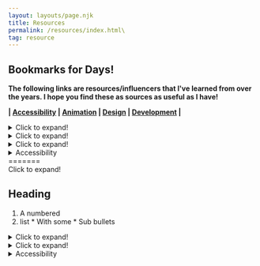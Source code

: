 ```yaml
---
layout: layouts/page.njk
title: Resources
permalink: /resources/index.html\
tag: resource
---
```

## Bookmarks for Days!

**The following links are resources/influencers that I've learned from over the years. I hope you find these as sources
as useful as I have!**

**\| [Accessibility](#accessibility) | [Animation](#animation) | [Design](#design) | [Development](#development) |**

<details>
<<<<<<< HEAD
	<summary>Click to expand!</summary>

	## Heading
	1. A numbered
	2. list
	* With some
	* Sub bullets
</details>

<details>
	<summary>Click to expand!</summary>

	## Heading
	1. A numbered
	2. list
	* With some
	* Sub bullets
</details>

<details>
	<summary>Click to expand!</summary>

	## Heading
	1. A numbered
	2. list
	* With some
	* Sub bullets
</details>

<details>
	<summary>Accessibility</summary>

	* **Standard**

	* [W3C Accessibility Standards Overview](https://www.w3.org/WAI/standards-guidelines/)
	* [Web Content Accessibility Guidelines (WCAG) 2.0](https://www.w3.org/TR/WCAG20/)
	* [Standards for Writing Accessibly](https://alistapart.com/article/standards-for-writing-accessibly/)
	* [HTML: A good basis for accessibility](https://developer.mozilla.org/en-US/docs/Learn/Accessibility/HTML)
	* **Navigation**

	* [Accessible Mobile Navigation](https://www.a11ymatters.com/pattern/mobile-nav/)
	* [Accessibility for Hamburger Menu](https://medium.com/@linlinghao/accessibility-for-hamburger-menu-a37fa9617a89)
	* **Strategy**

	* [ADA Website Compliance: Preparing Your College or University
	Website](https://www.oho.com/blog/ada-website-compliance-preparing-your-college-or-university-website)
	* [Checklist to Comply with ADA Accessibility in Higher
	Education](https://opensenselabs.com/blog/articles/checklist-comply-ada-accessibility-higher-education)
	* [ADA Title II Action Guide for State and Local Governments](https://www.adaactionguide.org/action-steps)
	* [Making the Web More Accessible Using Machine
	Learning](https://medium.com/myplanet-musings/making-the-web-more-accessible-using-machine-learning-8a32eaafdb3a)
	* [14 easy ways to make your website more
	accessible](https://www.creativebloq.com/advice/14-easy-ways-to-make-your-website-more-accessible)
	* [A11y at Clio: How We Build Accessible UI Web
	Components](https://labs.clio.com/a11y-at-clio-how-we-build-accessible-ui-web-components-b31d8e1fef23)
	* [United States Web Design System](https://designsystem.digital.gov/)
	* [Checklist to avoid the most common accessibility
	errors](https://www.brucelawson.co.uk/2019/checklist-to-avoid-the-most-common-accessibility-errors/)
	* [Web Accessibility Tutorials](https://www.w3.org/WAI/tutorials/)
	* [How to be a keyboard accessibility super hero](http://simplyaccessible.com/article/keyboard-superhero/)
	* [Writing CSS with Accessibility in
	Mind](https://medium.com/@matuzo/writing-css-with-accessibility-in-mind-8514a0007939)
	* [Unexpected accessibility tips](https://www.cjcid.com/articles/unexpected-a11y-tips/)
	* [5 ways content can improve your websites’ accessibility — and overall
	UX](https://webflow.com/blog/5-ways-content-can-improve-your-websites-accessibility-and-overall-ux)
	* [Start with empathy](https://simplyaccessible.com/article/empathy/)
	* **Misc Resources**

	* [The state of accessible web UI frameworks](https://darekkay.com/blog/accessible-ui-frameworks/)
	* [Accessibility Update Towards 2020](https://www.boye-co.com/blog/2019/10/3/accessibility-update-towards-2020)
	* [Growing Accessibility Conversations](https://css-tricks.com/growing-accessibility-conversations/)
	* [Accessibility Reviews](https://a11y.reviews/)
	* [Enhancing The Clickable Area Size](https://ishadeed.com/article/clickable-area/)
	* [Web Components and the Accessibility Object model (AOM)](https://www.24a11y.com/2019/web-components-and-the-aom/)
	* [VICE VERSA - diagonal UI optimized for single hand
	IX](https://www.behance.net/gallery/12419409/VICE-VERSA-diagonal-UI-optimized-for-a-single-hand-IX)
	* [Accessibility in JavaScript Applications](https://marcysutton.github.io/js-a11y-workshop/)
	* [PUXL - framework](https://puxl.io/)
	* [Nutrition Cards for Accessible Components](https://davatron5000.github.io/a11y-nutrition-cards/)
	* [The A11Y Project](https://a11yproject.com/)
	* [Periodic Table of ARIA 1.0 Roles](https://dylanb.github.io/periodic-aria-roles.html)
	* [WAI-ARIA Authoring Practices 1.1](https://www.w3.org/TR/wai-aria-practices/)
	* [Accessible Rich Internet Applications (WAI-ARIA) 1.1](https://www.w3.org/TR/wai-aria/)
	* [Web Fundamentals - Accessibility](https://developers.google.com/web/fundamentals/accessibility)
	* [Accessibility a Developer's User Story](https://www.telerik.com/blogs/accessibility-developers-user-story)
	* [Accessibility Support](https://a11ysupport.io/)
	* [Using ARIA to enhance SVG
	accessibility](https://developer.paciellogroup.com/blog/2013/12/using-aria-enhance-svg-accessibility/)
	* [8 things parenting taught me about
	accessibility](https://simplyaccessible.com/article/8-things-parenting-taught-accessibility/)
	* [Sara Soueidan - What a Year of Learning and Teaching Accessibility Taught
	Me](https://www.sarasoueidan.com/blog/what-accessibility-taught-me/)
	* [Web Content Accessibility Guidelines (WCAG) Conformance](https://www.deque.com/wcag/)
	* [Website Accessibility – How you can make your website function for people of all abilities, even if you’re not a
	coder](https://strategybykatie.com/website-accessibility-how-you-can-make-your-website-function-for-people-of-all-abilities-even-if-youre-not-a-coder/)
	* [The A11Y Project - Patterns](https://a11yproject.com/patterns/)
	* [Truths about digital accessibility](https://ericwbailey.design/writing/truths-about-digital-accessibility.html)
	* [Libraries and Accessibility: Accessible
	Websites](https://libguides.ctstatelibrary.org/dld/accessibility/websites)
	* [Using the Accessibility Checker on Web
	Pages](https://www.blackbaud.com/files/support/helpfiles/luminate-online/help/Subsystems/Administrator/Content/Ref/Admin_Accessibility_Checker.html)
	* [A smartphone accessibility primer; or, how I learned to stop worrying and master mobile
	accessibility](https://simplyaccessible.com/article/smartphone-a11y-primer-1/)
	* [Finding the willing: cultivating engagement for
	accessibility](https://simplyaccessible.com/article/finding-willing-cultivating-engagement-accessibility/)
	* [Accessibility Matters](https://www.a11ymatters.com/)
	* [No Style Design System](http://nostyle.herokuapp.com/)
	* **Examples**

	* [Accessibility at Yale](https://usability.yale.edu/web-accessibility/accessibility-yale)
	* [Clever](https://clever.com/)
	* [Carnegie Museums of Pittsburgh - Innovation Studio LogoWeb Accessibility
	Guidelines](http://web-accessibility.carnegiemuseums.org/)
	* [Apple - Accessibility](https://www.apple.com/accessibility/)
	* [Deque - Pattern library](https://pattern-library.dequelabs.com/)
	* [A11Y - Style Guide](https://a11y-style-guide.com/style-guide/)
	* **Tools/Testing**

	* [Accessibility Inspector
	(Firefox)](https://marcozehe.de/2018/04/11/introducing-the-accessibility-inspector-in-the-firefox-developer-tools/)
	* [WAVE Web Accessibility Evaluation Tool](http://wave.webaim.org/)
	* [Accessibility Inspector
	(Firefox)](https://marcozehe.de/2018/04/11/introducing-the-accessibility-inspector-in-the-firefox-developer-tools/)
	* [Little Forest](https://littleforest.co.uk/)
	* [HTML CodeSniffer](http://squizlabs.github.io/HTML_CodeSniffer/)
	* [Accessibility Insights](https://accessibilityinsights.io/)
	* [webhint](https://webhint.io/)
	* [WebAIM - Contrast Checker](https://webaim.org/resources/contrastchecker/)
	* [accessiBe](https://accessibe.com/)
	* [HTML5 Accessibility](https://www.html5accessibility.com/)
	* [a11y.css - Extension](https://ffoodd.github.io/a11y.css/)
	* [Accessibility Testing Tools](https://css-tricks.com/accessibility-testing-tools/)
	* [Web Accessibility: Tools and Considerations](https://www.sitepoint.com/web-accessibility-tools-considerations/)
	* [Assistive Technologies I Test With](https://daverupert.com/2018/07/assistive-technologies-i-test-with/)
	* **Forms**

	* [Accessibility Inspector
	(Firefox)](https://marcozehe.de/2018/04/11/introducing-the-accessibility-inspector-in-the-firefox-developer-tools/)
	* [How Can I Make My Forms A Little More
	Accessible?](https://medium.com/@roblcopeland/how-can-i-make-my-forms-a-little-more-accessible-1726d63210f2)
	* [USWDS - Form controls](https://designsystem.digital.gov/components/form-controls/)
	* [USWDS - Form templates](https://designsystem.digital.gov/components/form-templates/)
	* [Where to put buttons on forms](https://adamsilver.io/articles/where-to-put-buttons-in-forms/)
	* [Making a Better Custom Select Element](https://24ways.org/2019/making-a-better-custom-select-element/)
	* [Multi-page Forms](https://www.w3.org/WAI/tutorials/forms/multi-page/)
	* [Accessibility testing a multi-channel form
	wizard](https://vfowler.com/accessibility-testing-multi-channel-form-wizard/)
	* **Legal**

	* [Higher Ed Accessibility Lawsuits, Complaints, and
	Settlements](https://www.d.umn.edu/~lcarlson/atteam/lawsuits.html)
	* [Feds Prod Universities to Address Website Accessibility
	Complaints](https://www.insidehighered.com/news/2018/11/06/universities-still-struggle-make-websites-accessible-all)
	* **Influencers**

	* [Kristina Podnar](https://www.kpodnar.com/)
	* [Sara Soueidan](https://www.sarasoueidan.com/)
	* [Sergei Kriger](https://www.sergeikriger.com/)
	* [Aaron Gustafson](https://www.aaron-gustafson.com/)
	* **Code**

	* [CodePen - Hamburger Menu](https://codepen.io/shadeed/pen/PMygee)
	* [Having a Little Fun With Custom Focus
	Styles](https://css-tricks.com/having-a-little-fun-with-custom-focus-styles/)
	* **Documents**

	* [Kristina Podnar - Branding
	Policy](https://docs.google.com/document/d/1Bka7B6oeyF0N8H_kpR0oWtNQqoZkwvv1YcSlBXOy0CU/edit?usp=sharing)
	* [Kristina Podnar - Logo
	standard](https://docs.google.com/document/d/1cgjG_LYLcjxJkklF-JkOxo-mFNX9cKXjx0WVT9Stl7U/edit?usp=sharing)
	* [Kristina Podnar - Privacy
	policy](https://docs.google.com/document/d/1lLZWnkZPWn8HVjR3nkH1lv2AHscaHjntjbeKPrKtp-M/edit?usp=sharing)
	* [Kristina Podnar - Privacy
	statement](https://docs.google.com/document/d/1ZeHNfqBDOXd7ZmTKIG9UFVukH75AJqZyAsEyM5QQ7dM/edit)
	* [Kristina Podnar - Accessibility policy we developed for Greg
	V](https://docs.google.com/document/d/12bQ7zFqiS5KLnDSC4nQU60JoL0CJarujsDUtlEB_KXI/edit?usp=sharing)
</details>
=======
  <summary>Click to expand!</summary>
  
  ## Heading
  1. A numbered
  2. list
     \* With some
     \* Sub bullets
</details>

<details>
  <summary>Click to expand!</summary>
  
  ## Heading
  1. A numbered
  2. list
     \* With some
     \* Sub bullets
</details>

<details>
  <summary>Click to expand!</summary>
  
  ## Heading
  1. A numbered
  2. list
     \* With some
     \* Sub bullets
</details>

<details>
  <summary>Accessibility</summary>
  
\* \*\*Standard\**

* [W3C Accessibility Standards Overview](https://www.w3.org/WAI/standards-guidelines/)
* [Web Content Accessibility Guidelines (WCAG) 2.0](https://www.w3.org/TR/WCAG20/)
* [Standards for Writing Accessibly](https://alistapart.com/article/standards-for-writing-accessibly/)
* [HTML: A good basis for accessibility](https://developer.mozilla.org/en-US/docs/Learn/Accessibility/HTML)
* **Navigation**

  * [Accessible Mobile Navigation](https://www.a11ymatters.com/pattern/mobile-nav/)
  * [Accessibility for Hamburger Menu](https://medium.com/@linlinghao/accessibility-for-hamburger-menu-a37fa9617a89)
* **Strategy**

  * [ADA Website Compliance: Preparing Your College or University Website](https://www.oho.com/blog/ada-website-compliance-preparing-your-college-or-university-website)
  * [Checklist to Comply with ADA Accessibility in Higher Education](https://opensenselabs.com/blog/articles/checklist-comply-ada-accessibility-higher-education)
  * [ADA Title II Action Guide for State and Local Governments](https://www.adaactionguide.org/action-steps)
  * [Making the Web More Accessible Using Machine Learning](https://medium.com/myplanet-musings/making-the-web-more-accessible-using-machine-learning-8a32eaafdb3a)
  * [14 easy ways to make your website more accessible](https://www.creativebloq.com/advice/14-easy-ways-to-make-your-website-more-accessible)
  * [A11y at Clio: How We Build Accessible UI Web Components](https://labs.clio.com/a11y-at-clio-how-we-build-accessible-ui-web-components-b31d8e1fef23)
  * [United States Web Design System](https://designsystem.digital.gov/)
  * [Checklist to avoid the most common accessibility errors](https://www.brucelawson.co.uk/2019/checklist-to-avoid-the-most-common-accessibility-errors/)
  * [Web Accessibility Tutorials](https://www.w3.org/WAI/tutorials/)
  * [How to be a keyboard accessibility super hero](http://simplyaccessible.com/article/keyboard-superhero/)
  * [Writing CSS with Accessibility in Mind](https://medium.com/@matuzo/writing-css-with-accessibility-in-mind-8514a0007939)
  * [Unexpected accessibility tips](https://www.cjcid.com/articles/unexpected-a11y-tips/)
  * [5 ways content can improve your websites’ accessibility — and overall UX](https://webflow.com/blog/5-ways-content-can-improve-your-websites-accessibility-and-overall-ux)
  * [Start with empathy](https://simplyaccessible.com/article/empathy/)
* **Misc Resources**

  * [The state of accessible web UI frameworks](https://darekkay.com/blog/accessible-ui-frameworks/)
  * [Accessibility Update Towards 2020](https://www.boye-co.com/blog/2019/10/3/accessibility-update-towards-2020)
  * [Growing Accessibility Conversations](https://css-tricks.com/growing-accessibility-conversations/)
  * [Accessibility Reviews](https://a11y.reviews/)
  * [Enhancing The Clickable Area Size](https://ishadeed.com/article/clickable-area/)
  * [Web Components and the Accessibility Object model (AOM)](https://www.24a11y.com/2019/web-components-and-the-aom/)
  * [VICE VERSA - diagonal UI optimized for single hand IX](https://www.behance.net/gallery/12419409/VICE-VERSA-diagonal-UI-optimized-for-a-single-hand-IX)
  * [Accessibility in JavaScript Applications](https://marcysutton.github.io/js-a11y-workshop/)
  * [PUXL - framework](https://puxl.io/)
  * [Nutrition Cards for Accessible Components](https://davatron5000.github.io/a11y-nutrition-cards/)
  * [The A11Y Project](https://a11yproject.com/)
  * [Periodic Table of ARIA 1.0 Roles](https://dylanb.github.io/periodic-aria-roles.html)
  * [WAI-ARIA Authoring Practices 1.1](https://www.w3.org/TR/wai-aria-practices/)
  * [Accessible Rich Internet Applications (WAI-ARIA) 1.1](https://www.w3.org/TR/wai-aria/)
  * [Web Fundamentals - Accessibility](https://developers.google.com/web/fundamentals/accessibility)
  * [Accessibility a Developer's User Story](https://www.telerik.com/blogs/accessibility-developers-user-story)
  * [Accessibility Support](https://a11ysupport.io/)
  * [Using ARIA to enhance SVG accessibility](https://developer.paciellogroup.com/blog/2013/12/using-aria-enhance-svg-accessibility/)
  * [8 things parenting taught me about accessibility](https://simplyaccessible.com/article/8-things-parenting-taught-accessibility/)
  * [Sara Soueidan - What a Year of Learning and Teaching Accessibility Taught Me](https://www.sarasoueidan.com/blog/what-accessibility-taught-me/)
  * [Web Content Accessibility Guidelines (WCAG) Conformance](https://www.deque.com/wcag/)
  * [Website Accessibility – How you can make your website function for people of all abilities, even if you’re not a coder](https://strategybykatie.com/website-accessibility-how-you-can-make-your-website-function-for-people-of-all-abilities-even-if-youre-not-a-coder/)
  * [The A11Y Project - Patterns](https://a11yproject.com/patterns/)
  * [Truths about digital accessibility](https://ericwbailey.design/writing/truths-about-digital-accessibility.html)
  * [Libraries and Accessibility: Accessible Websites](https://libguides.ctstatelibrary.org/dld/accessibility/websites)
  * [Using the Accessibility Checker on Web Pages](https://www.blackbaud.com/files/support/helpfiles/luminate-online/help/Subsystems/Administrator/Content/Ref/Admin_Accessibility_Checker.html)
  * [A smartphone accessibility primer; or, how I learned to stop worrying and master mobile accessibility](https://simplyaccessible.com/article/smartphone-a11y-primer-1/)
  * [Finding the willing: cultivating engagement for accessibility](https://simplyaccessible.com/article/finding-willing-cultivating-engagement-accessibility/)
  * [Accessibility Matters](https://www.a11ymatters.com/)
  * [No Style Design System](http://nostyle.herokuapp.com/)
* **Examples**

  * [Accessibility at Yale](https://usability.yale.edu/web-accessibility/accessibility-yale)
  * [Clever](https://clever.com/)
  * [Carnegie Museums of Pittsburgh - Innovation Studio LogoWeb Accessibility Guidelines](http://web-accessibility.carnegiemuseums.org/)
  * [Apple - Accessibility](https://www.apple.com/accessibility/)
  * [Deque - Pattern library](https://pattern-library.dequelabs.com/)
  * [A11Y - Style Guide](https://a11y-style-guide.com/style-guide/)
* **Tools/Testing**

  * [Accessibility Inspector (Firefox)](https://marcozehe.de/2018/04/11/introducing-the-accessibility-inspector-in-the-firefox-developer-tools/)
  * [WAVE Web Accessibility Evaluation Tool](http://wave.webaim.org/)
  * [Accessibility Inspector (Firefox)](https://marcozehe.de/2018/04/11/introducing-the-accessibility-inspector-in-the-firefox-developer-tools/)
  * [Little Forest](https://littleforest.co.uk/)
  * [HTML CodeSniffer](http://squizlabs.github.io/HTML_CodeSniffer/)
  * [Accessibility Insights](https://accessibilityinsights.io/)
  * [webhint](https://webhint.io/)
  * [WebAIM - Contrast Checker](https://webaim.org/resources/contrastchecker/)
  * [accessiBe](https://accessibe.com/)
  * [HTML5 Accessibility](https://www.html5accessibility.com/)
  * [a11y.css - Extension](https://ffoodd.github.io/a11y.css/)
  * [Accessibility Testing Tools](https://css-tricks.com/accessibility-testing-tools/)
  * [Web Accessibility: Tools and Considerations](https://www.sitepoint.com/web-accessibility-tools-considerations/)
  * [Assistive Technologies I Test With](https://daverupert.com/2018/07/assistive-technologies-i-test-with/)
* **Forms**

  * [Accessibility Inspector (Firefox)](https://marcozehe.de/2018/04/11/introducing-the-accessibility-inspector-in-the-firefox-developer-tools/)
  * [How Can I Make My Forms A Little More Accessible?](https://medium.com/@roblcopeland/how-can-i-make-my-forms-a-little-more-accessible-1726d63210f2)
  * [USWDS - Form controls](https://designsystem.digital.gov/components/form-controls/)
  * [USWDS - Form templates](https://designsystem.digital.gov/components/form-templates/)
  * [Where to put buttons on forms](https://adamsilver.io/articles/where-to-put-buttons-in-forms/)
  * [Making a Better Custom Select Element](https://24ways.org/2019/making-a-better-custom-select-element/)
  * [Multi-page Forms](https://www.w3.org/WAI/tutorials/forms/multi-page/)
  * [Accessibility testing a multi-channel form wizard](https://vfowler.com/accessibility-testing-multi-channel-form-wizard/)
* **Legal**

  * [Higher Ed Accessibility Lawsuits, Complaints, and Settlements](https://www.d.umn.edu/~lcarlson/atteam/lawsuits.html)
  * [Feds Prod Universities to Address Website Accessibility Complaints](https://www.insidehighered.com/news/2018/11/06/universities-still-struggle-make-websites-accessible-all)
* **Influencers**

  * [Kristina Podnar](https://www.kpodnar.com/)
  * [Sara Soueidan](https://www.sarasoueidan.com/)
  * [Sergei Kriger](https://www.sergeikriger.com/)
  * [Aaron Gustafson](https://www.aaron-gustafson.com/)
* **Code**

  * [CodePen - Hamburger Menu](https://codepen.io/shadeed/pen/PMygee)
  * [Having a Little Fun With Custom Focus Styles](https://css-tricks.com/having-a-little-fun-with-custom-focus-styles/)
* **Documents**

  * [Kristina Podnar - Branding Policy](https://docs.google.com/document/d/1Bka7B6oeyF0N8H_kpR0oWtNQqoZkwvv1YcSlBXOy0CU/edit?usp=sharing)
  * [Kristina Podnar - Logo standard](https://docs.google.com/document/d/1cgjG_LYLcjxJkklF-JkOxo-mFNX9cKXjx0WVT9Stl7U/edit?usp=sharing)
  * [Kristina Podnar - Privacy policy](https://docs.google.com/document/d/1lLZWnkZPWn8HVjR3nkH1lv2AHscaHjntjbeKPrKtp-M/edit?usp=sharing)
  * [Kristina Podnar - Privacy statement](https://docs.google.com/document/d/1ZeHNfqBDOXd7ZmTKIG9UFVukH75AJqZyAsEyM5QQ7dM/edit)
  * [Kristina Podnar - Accessibility policy we developed for Greg V](https://docs.google.com/document/d/12bQ7zFqiS5KLnDSC4nQU60JoL0CJarujsDUtlEB_KXI/edit?usp=sharing)
>>>>>>> 9ee1b2d63a1f26b3304b3003489329d66cddf90a
